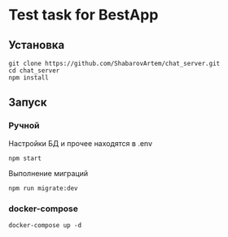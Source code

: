# Test task for BestApp

## Установка

```
git clone https://github.com/ShabarovArtem/chat_server.git
cd chat_server
npm install
```

## Запуск

### Ручной

Настройки БД и прочее находятся в .env

```
npm start
```
Выполнение миграций 

```
npm run migrate:dev
```

### docker-compose

```
docker-compose up -d
```
